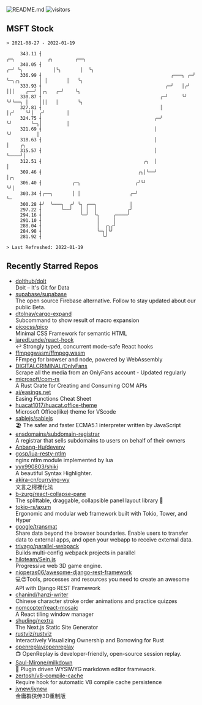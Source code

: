 ![README.md](https://github.com/Gerhut/Gerhut/workflows/README.md/badge.svg)
![visitors](https://visitors.vercel.app/Gerhut/Gerhut?token=8cf69d1f6813d272ef062726b6070c9be4ff72038cfe5a7ded7384a8da65d866)

## MSFT Stock

```
> 2021-08-27 - 2022-01-19

     343.11 ┤                                                         ╭─╮            ╭╮        ╭──╮              
     340.05 ┤                                                       ╭─╯ ╰╮           │╰╮       │  ╰╮             
     336.99 ┤                                               ╭───╮ ╭─╯    ╰─╮╭╮       │ │       │   ╰╮            
     333.93 ┤                                             ╭─╯   │╭╯        │││    ╭──╯ │╭╮   ╭─╯    ╰╮           
     330.87 ┤                                           ╭─╯     ╰╯         ╰╯╰──╮ │    │││   │       ╰╮          
     327.81 ┤                                           │                       │╭╯    ╰╯│  ╭╯        │          
     324.75 ┤                                         ╭─╯                       ╰╯       ╰─╮│         │          
     321.69 ┤                                         │                                    ╰╯         │          
     318.63 ┤                                         │                                               │    ╭╮    
     315.57 ┤                                         │                                               ╰────╯│    
     312.51 ┤                                     ╭╮  │                                                     │    
     309.46 ┤                                   ╭╮│╰──╯                                                     │╭╮  
     306.40 ┤           ╭─╮                    ╭╯╰╯                                                         ╰╯│  
     303.34 ┤╭──╮       │ │                  ╭─╯                                                              ╰─ 
     300.28 ┼╯  ╰───╮  ╭╯ ╰╮ ╭──╮            │                                                                   
     297.22 ┤       ╰──╯   │ │  │           ╭╯                                                                   
     294.16 ┤              ╰─╯  ╰╮     ╭────╯                                                                    
     291.10 ┤                    │     │                                                                         
     288.04 ┤                    │  ╭╮╭╯                                                                         
     284.98 ┤                    ╰─╮│╰╯                                                                          
     281.92 ┤                      ╰╯                                                                            

> Last Refreshed: 2022-01-19
```

## Recently Starred Repos

- [dolthub/dolt](https://github.com/dolthub/dolt)  
  Dolt – It's Git for Data
- [supabase/supabase](https://github.com/supabase/supabase)  
  The open source Firebase alternative. Follow to stay updated about our public Beta.
- [dtolnay/cargo-expand](https://github.com/dtolnay/cargo-expand)  
  Subcommand to show result of macro expansion
- [picocss/pico](https://github.com/picocss/pico)  
  Minimal CSS Framework for semantic HTML
- [jaredLunde/react-hook](https://github.com/jaredLunde/react-hook)  
  ↩ Strongly typed, concurrent mode-safe React hooks
- [ffmpegwasm/ffmpeg.wasm](https://github.com/ffmpegwasm/ffmpeg.wasm)  
  FFmpeg for browser and node, powered by WebAssembly
- [DIGITALCRIMINAL/OnlyFans](https://github.com/DIGITALCRIMINAL/OnlyFans)  
  Scrape all the media from an OnlyFans account - Updated regularly
- [microsoft/com-rs](https://github.com/microsoft/com-rs)  
  A Rust Crate for Creating and Consuming COM APIs
- [ai/easings.net](https://github.com/ai/easings.net)  
  Easing Functions Cheat Sheet
- [huacat1017/huacat.office-theme](https://github.com/huacat1017/huacat.office-theme)  
  Microsoft Office(like) theme for VScode
- [sablejs/sablejs](https://github.com/sablejs/sablejs)  
  🏖️ The safer and faster ECMA5.1 interpreter written by JavaScript
- [ensdomains/subdomain-registrar](https://github.com/ensdomains/subdomain-registrar)  
  A registrar that sells subdomains to users on behalf of their owners
- [Anbang-Hu/devenv](https://github.com/Anbang-Hu/devenv)  
- [gosp/lua-resty-ntlm](https://github.com/gosp/lua-resty-ntlm)  
  nginx ntlm module implemented by lua
- [yyx990803/shiki](https://github.com/yyx990803/shiki)  
  A beautiful Syntax Highlighter.
- [akira-cn/currying-wy](https://github.com/akira-cn/currying-wy)  
  文言之柯裡化法
- [b-zurg/react-collapse-pane](https://github.com/b-zurg/react-collapse-pane)  
  The splittable, draggable, collapsible panel layout library 🎉
- [tokio-rs/axum](https://github.com/tokio-rs/axum)  
  Ergonomic and modular web framework built with Tokio, Tower, and Hyper
- [google/transmat](https://github.com/google/transmat)  
  Share data beyond the browser boundaries. Enable users to transfer data to external apps, and open your webapp to receive external data.
- [trivago/parallel-webpack](https://github.com/trivago/parallel-webpack)  
  Builds multi-config webpack projects in parallel
- [hiloteam/Sein.js](https://github.com/hiloteam/Sein.js)  
  Progressive web 3D game engine.
- [nioperas06/awesome-django-rest-framework](https://github.com/nioperas06/awesome-django-rest-framework)  
   💻😍Tools, processes and resources you need to create an awesome API with Django REST Framework
- [chanind/hanzi-writer](https://github.com/chanind/hanzi-writer)  
  Chinese character stroke order animations and practice quizzes
- [nomcopter/react-mosaic](https://github.com/nomcopter/react-mosaic)  
  A React tiling window manager
- [shuding/nextra](https://github.com/shuding/nextra)  
  The Next.js Static Site Generator
- [rustviz/rustviz](https://github.com/rustviz/rustviz)  
  Interactively Visualizing Ownership and Borrowing for Rust
- [openreplay/openreplay](https://github.com/openreplay/openreplay)  
  :tv: OpenReplay is developer-friendly, open-source session replay.
- [Saul-Mirone/milkdown](https://github.com/Saul-Mirone/milkdown)  
  🍼 Plugin driven WYSIWYG  markdown editor framework.
- [zertosh/v8-compile-cache](https://github.com/zertosh/v8-compile-cache)  
  Require hook for automatic V8 compile cache persistence
- [jynew/jynew](https://github.com/jynew/jynew)  
  金庸群侠传3D重制版
